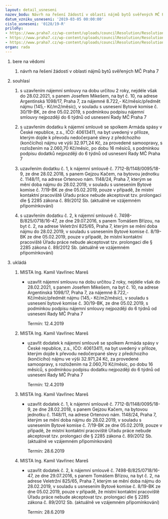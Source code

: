 ```yaml
---
layout: detail_usneseni
nazev_bodu: Návrh na řešení žádostí v oblasti nájmů bytů svěřených MČ Praha 7
datum_vzniku_usneseni: '2019-03-05 00:00:00'
cislo_usneseni: '0128/19-R'
prilohy:
- https://www.praha7.cz/wp-content/uploads/councilResolution/Resolutions/30663/export/01_BJ20190305~434888.docx
- https://www.praha7.cz/wp-content/uploads/councilResolution/Resolutions/30663/export/c2ZapiszBytovekomisezedne05022019~434887.pdf
- https://www.praha7.cz/wp-content/uploads/councilResolution/Resolutions/30663/export/export~438241.pdf
organ: rada
---
```

<OL class=urzList_view id=urzList>
<LI class=urzClass1><SPAN name="1">bere na vědomí</SPAN>
<OL class="urzOlClass decimal ">
<LI class=urzClass2 style="TEXT-ALIGN: left"><SPAN>
<P>návrh na řešení žádostí v oblasti nájmů bytů svěřených MČ Praha 7</P></SPAN></LI></OL></LI>
<LI class=urzClass1><SPAN name="26">souhlasí</SPAN>
<OL class="urzOlClass decimal ">
<LI class=urzClass2 style="TEXT-ALIGN: left"><SPAN>
<P>s uzavřením nájemní smlouvy na dobu určitou 2 roky, nejdéle však do 28.02.2021, s panem Josefem Mikešem, na byt č. 10, na adrese Argentinská 1098/17, Praha 7, za nájemné 8.722,- Kč/měsíc/předmět nájmu (145,- Kč/m2/měsíc), v souladu s usnesení Bytové komise č. 30/19-BK, ze dne 05.02.2019, s podmínkou podpisu nájemní smlouvy nejpozději do 6 týdnů od usnesení Rady MČ Praha 7</P></SPAN></LI>
<LI class=urzClass2 style="TEXT-ALIGN: left"><SPAN>
<P>s uzavřením dodatku k nájemní smlouvě se spolkem Armáda spásy v České republice, z.s., IČO: 40613411, na byt uvedený v příloze, kterým dojde k převodu nedočerpané slevy z předchozího (končícího) nájmu ve výši 32.971,24 Kč, za provedené samoopravy, s rozložením na 2.060,70 Kč/měsíc, po dobu 16 měsíců, s podmínkou podpisu dodatků nejpozději do 6 týdnů od usnesení Rady MČ Praha 7 <BR></P></SPAN></LI>
<LI class=urzClass2 style="TEXT-ALIGN: left"><SPAN>
<P>uzavřením dodatku č. 1, k nájemní smlouvě č. 7712-B/1148/0095/18-9, ze dne 28.02.2018, s panem Gejzou Kačem, na bytovou jednotku č. 1148/11, na adrese Ortenovo nám. 1148/24, Praha 7, kterým se mění doba nájmu do 28.02.2019, v souladu s usnesením Bytové komise č. 7/19-BK ze dne 05.02.2019, pouze v případě, že místní kontaktní pracoviště Úřadu práce nebude akceptovat tzv. prolongaci dle § 2285 zákona č. 89/2012 Sb. (aktuálně ve vzájemném připomínkování)<BR></P></SPAN></LI>
<LI class=urzClass2 style="TEXT-ALIGN: left"><SPAN>
<P>s uzavřením dodatku č. 2, k nájemní smlouvě č. 7498-B/825/0718/16-47, ze dne 29.07.2016, s panem Tomášem Břízou, na byt č. 2, na adrese Veletržní 825/65, Praha 7, kterým se mění doba nájmu do 28.02.2019, v souladu s usnesením Bytové komise č. 8/19-BK ze dne 05.02.2019, pouze v případě, že místní kontaktní pracoviště Úřadu práce nebude akceptovat tzv. prolongaci dle § 2285 zákona č. 89/2012 Sb. (aktuálně ve vzájemném připomínkování)<BR></P></SPAN></LI></OL></LI>
<LI class=urzClass1 id=urzUkoly><SPAN name="1">ukládá</SPAN>
<OL class=urzOlClass>
<LI class=urzClass2><SPAN>
<P>MISTA Ing. Kamil Vavřinec Mareš</P></SPAN>
<UL class=urzUlClass>
<LI class=urzClass3><SPAN>
<P>uzavřít nájemní smlouvu na dobu určitou 2 roky, nejdéle však do 28.02.2021, s panem Josefem Mikešem, na byt č. 10, na adrese Argentinská 1098/17, Praha 7, za nájemné 8.722,- Kč/měsíc/předmět nájmu (145,- Kč/m2/měsíc), v souladu s usnesení bytové komise č. 30/19-BK, ze dne 05.02.2019, s podmínkou podpisu nájemní smlouvy nejpozději do 6 týdnů od usnesení Rady MČ Praha 7</P></SPAN><SPAN class=urzUkolTermin>Termín:&nbsp;12.4.2019</SPAN></LI></UL></LI>
<LI class=urzClass2><SPAN>
<P>MISTA Ing. Kamil Vavřinec Mareš</P></SPAN>
<UL class=urzUlClass>
<LI class=urzClass3><SPAN>
<P>uzavřít dodatek k nájemní smlouvě se spolkem Armáda spásy v České republice, z.s., IČO: 40613411, na byt uvedený v příloze, kterým dojde k převodu nedočerpané slevy z předchozího (končícího) nájmu ve výši 32.971,24 Kč, za provedené samoopravy, s rozložením na 2.060,70 Kč/měsíc, po dobu 16 měsíců, s podmínkou podpisu dodatku nejpozději do 6 týdnů od usnesení Rady MČ Praha 7</P></SPAN><SPAN class=urzUkolTermin>Termín:&nbsp;12.4.2019</SPAN></LI></UL></LI>
<LI class=urzClass2><SPAN>
<P>MISTA Ing. Kamil Vavřinec Mareš</P></SPAN>
<UL class=urzUlClass>
<LI class=urzClass3><SPAN>
<P>uzavřít dodatek č. 1, k nájemní smlouvě č. 7712-B/1148/0095/18-9, ze dne 28.02.2018, s panem Gejzou Kačem, na bytovou jednotku č. 1148/11, na adrese Ortenovo nám. 1148/24, Praha 7, kterým se mění doba nájmu do 28.02.2019, v souladu s usnesením Bytové komise č. 7/19-BK ze dne 05.02.2019, pouze v případě, že místní kontaktní pracoviště Úřadu práce nebude akceptovat tzv. prolongaci dle § 2285 zákona č. 89/2012 Sb. (aktuálně ve vzájemném připomínkování)</P></SPAN><SPAN class=urzUkolTermin>Termín:&nbsp;28.6.2019</SPAN></LI></UL></LI>
<LI class=urzClass2><SPAN>
<P>MISTA Ing. Kamil Vavřinec Mareš</P></SPAN>
<UL class=urzUlClass>
<LI class=urzClass3><SPAN>
<P>uzavřít dodatek č. 2, k nájemní smlouvě č. 7498-B/825/0718/16-47, ze dne 29.07.2016, s panem Tomášem Břízou, na byt č. 2, na adrese Veletržní 825/65, Praha 7, kterým se mění doba nájmu do 28.02.2019, v souladu s usnesením Bytové komise č. 8/19-BK ze dne 05.02.2019, pouze v případě, že místní kontaktní pracoviště Úřadu práce nebude akceptovat tzv. prolongaci dle § 2285 zákona č. 89/2012 Sb. (aktuálně ve vzájemném připomínkování)</P></SPAN><SPAN class=urzUkolTermin>Termín:&nbsp;28.6.2019</SPAN></LI></UL></LI></OL></LI></OL>